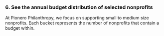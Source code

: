 ### 6. See the annual budget distribution of selected nonprofits 

At Pionero Philanthropy, we focus on supporting small to medium size nonprofits. Each bucket represents the number of nonprofits that contain a budget within.